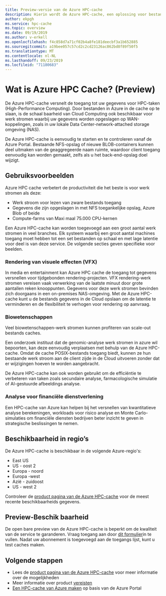 ```yaml
---
title: Preview-versie van de Azure HPC-cache
description: Hierin wordt de Azure HPC-cache, een oplossing voor bestands toegang voor High-Performance Computing beschreven
author: ekpgh
ms.service: hpc-cache
ms.topic: overview
ms.date: 09/19/2019
ms.author: v-erkell
ms.openlocfilehash: f4c858d7a71cf02b4a8fe181deecbf3a1b652885
ms.sourcegitcommit: a19bee057c57cd2c2cd23126ac862bd8f89f50f5
ms.translationtype: MT
ms.contentlocale: nl-NL
ms.lasthandoff: 09/23/2019
ms.locfileid: "71180683"
---
```

# <a name="what-is-azure-hpc-cache-preview"></a>Wat is Azure HPC Cache? (Preview)

De Azure HPC-cache versnelt de toegang tot uw gegevens voor HPC-taken (High-Performance Computing). Door bestanden in Azure in de cache op te slaan, is de schaal baarheid van Cloud Computing ook beschikbaar voor werk stromen waarbij uw gegevens worden opgeslagen op WAN-koppelingen, zoals in uw lokale Data Center-network-attached storage omgeving (NAS).

De Azure HPC-cache is eenvoudig te starten en te controleren vanaf de Azure Portal. Bestaande NFS-opslag of nieuwe BLOB-containers kunnen deel uitmaken van de geaggregeerde naam ruimte, waardoor client toegang eenvoudig kan worden gemaakt, zelfs als u het back-end-opslag doel wijzigt.

## <a name="use-cases"></a>Gebruiksvoorbeelden

Azure HPC cache verbetert de productiviteit die het beste is voor werk stromen als deze:

* Werk stroom voor lezen van zware bestands toegang
* Gegevens die zijn opgeslagen in met NFS toegankelijke opslag, Azure Blob of beide
* Compute-farms van Maxi maal 75.000 CPU-kernen

Een Azure HPC-cache kan worden toegevoegd aan een groot aantal werk stromen in veel branches. Elk systeem waarbij een groot aantal machines toegang moet hebben tot een set bestanden op schaal en met lage latentie voor deel is van deze service. De volgende secties geven specifieke voor beelden.

### <a name="visual-effects-vfx-rendering"></a>Rendering van visuele effecten (VFX)

In media en entertainment kan Azure HPC cache de toegang tot gegevens versnellen voor tijdgebonden rendering-projecten. VFX rendering-werk stromen vereisen vaak verwerking van de laatste minuut door grote aantallen reken knooppunten. Gegevens voor deze werk stromen bevinden zich doorgaans in een on-premises NAS-omgeving. Met de Azure HPC-cache kunt u de bestands gegevens in de Cloud opslaan om de latentie te verminderen en de flexibiliteit te verhogen voor rendering op aanvraag.

### <a name="life-sciences"></a>Biowetenschappen

Veel biowetenschappen-werk stromen kunnen profiteren van scale-out bestands caches.

Een onderzoek instituut dat de genomic-analyse werk stromen in azure wil bepoorten, kan deze eenvoudig verplaatsen met behulp van de Azure HPC-cache. Omdat de cache POSIX-bestands toegang biedt, kunnen ze hun bestaande werk stroom aan de client zijde in de Cloud uitvoeren zonder dat er wijzigingen hoeven te worden aangebracht.

De Azure HPC-cache kan ook worden gebruikt om de efficiëntie te verbeteren van taken zoals secundaire analyse, farmacologische simulatie of AI-gestuurde afbeeldings analyse.

### <a name="financial-services-analytics"></a>Analyse voor financiële dienstverlening

Een HPC-cache van Azure kan helpen bij het versnellen van kwantitatieve analyse berekeningen, workloads voor risico analyse en Monte Carlo-simulaties om financiële diensten bedrijven beter inzicht te geven in strategische beslissingen te nemen.

## <a name="region-availability"></a>Beschikbaarheid in regio’s

De Azure HPC-cache is beschikbaar in de volgende Azure-regio's:

* East US
* US - oost 2
* Europa - noord
* Europa -west
* Azië - zuidoost
* US - west 2

Controleer de [product pagina van de Azure HPC-cache](https://azure.microsoft.com/services/hpc-cache) voor de meest recente beschikbaarheids gegevens.

## <a name="preview-availability"></a>Preview-Beschik baarheid

De open bare preview van de Azure HPC-cache is beperkt om de kwaliteit van de service te garanderen. Vraag toegang aan door [dit formulier](https://aka.ms/onboard-hpc-cache)in te vullen. Nadat uw abonnement is toegevoegd aan de toegangs lijst, kunt u test caches maken.

## <a name="next-steps"></a>Volgende stappen

* Lees de [product pagina van de Azure HPC-cache](https://azure.microsoft.com/services/hpc-cache) voor meer informatie over de mogelijkheden
* Meer informatie over product [vereisten](hpc-cache-prereqs.md)
* [Een HPC-cache van Azure maken](hpc-cache-create.md) op basis van de Azure Portal
